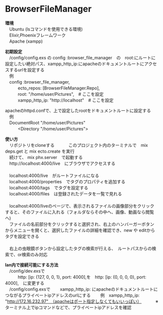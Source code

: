 # BrowserFileManager

**環境**  
　Ubuntu (lsコマンドを使用できる環境)  
　Elixir,Phoenixフレームワーク  
　Apache (xampp)  

**初期設定**  
　/config/config.exs の config :browser_file_manager　の　root:にルートに設定したい絶対パス、xampp_http_ip:にapacheのドキュメントルートにアクセスするurlを設定する  
　例  
　config :browser_file_manager,  
　　　ecto_repos: [BrowserFileManager.Repo],  
　　　root: "/home/user/Pictures",　# ここを設定  
　　　xampp_http_ip: "http://localhost"　# ここを設定  
   
 apacheのhttpd.confで、上で設定したrootをドキュメントルートに設定する  
　例  
　DocumentRoot "/home/user/Pictures"  
　　　<Directory "/home/user/Pictures">  

**使い方**  
　リポジトリをcloneする　　
　このプロジェクト内のターミナルで　mix deps.get と mix ecto.create を実行  
　続けて、 mix phx.server　で起動する  
　http://localhost:4000/live　にブラウザでアクセスする  
　  
　localhost:4000/live　がルートファイルになる  
　localhost:4000/properties　でタグのプロパティを追加する  
　localhost:4000/tags　でタグを設定する  
　localhost:4000/files　は登録されたデータを一覧で見れる  
　  
　localhost:4000/liveのページで、表示されるファイルの画像部分をクリックすると、そのファイルに入れる（フォルダならその中へ、画像、動画なら閲覧へ)  
　ファイルの名前部分をクリックすると選択され、右上のハンバーガーボタンからメニューを開くと、選択したファイルの詳細を確認でき、new や editからタグを設定できる  
　  
　右上の虫眼鏡ボタンから設定したタグの検索が行える、　ルートパスからの検索で、or検索のみ対応  
   
**lan内で接続可能にする方法**  
　/config/dev.exsで  
　　　http: [ip: {127, 0, 0, 1}, port: 4000],を　http: [ip: {0, 0, 0, 0}, port: 4000],　に変更する  
　/config/config.exsで
  　　xampp_http_ip: にapacheのドキュメントルートにつながるプライベートipアドレスのurlにする
  　　例　xampp_http_ip: "http://172.16.232.97"　（apacheはポート指定しなくてもいいっぽい）
　　　※　ターミナル上でipコマンドなどで、プライベートipアドレスを確認
